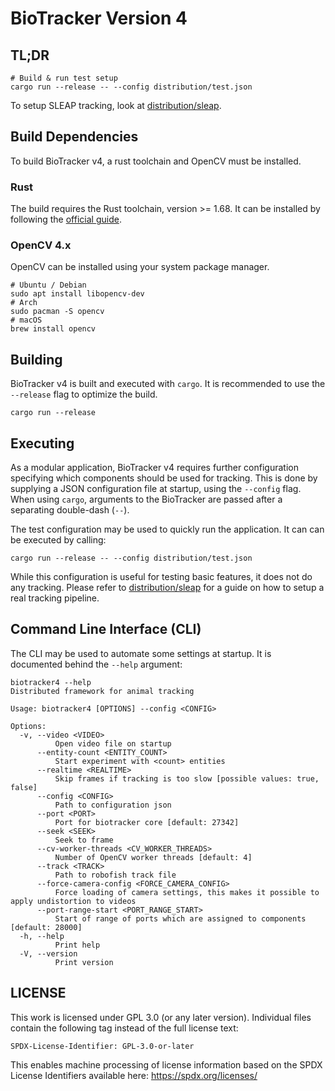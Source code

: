 # BioTracker Version 4

## TL;DR

```
# Build & run test setup
cargo run --release -- --config distribution/test.json
```

To setup SLEAP tracking, look at [distribution/sleap](distribution/sleap/README.md).

## Build Dependencies

To build BioTracker v4, a rust toolchain and OpenCV must be installed.

### Rust

The build requires the Rust toolchain, version >= 1.68. It can be installed by
following the [official guide](https://www.rust-lang.org/tools/install).

### OpenCV 4.x

OpenCV can be installed using your system package manager.

```
# Ubuntu / Debian
sudo apt install libopencv-dev
# Arch
sudo pacman -S opencv
# macOS
brew install opencv
```

## Building

BioTracker v4 is built and executed  with `cargo`. It is recommended to use the
`--release` flag to optimize the build.

```
cargo run --release
```

## Executing

As a modular application, BioTracker v4 requires further configuration
specifying which components should be used for tracking. This is done by
supplying a JSON configuration file at startup, using the `--config` flag. When
using `cargo`, arguments to the BioTracker are passed after a separating
double-dash (` -- `).

The test configuration may be used to quickly run the application. It can can
be executed by calling:

```
cargo run --release -- --config distribution/test.json
```

While this configuration is useful for testing basic features, it does not do
any tracking. Please refer to
[distribution/sleap](distribution/sleap/README.md) for a guide on how to setup
a real tracking pipeline.

## Command Line Interface (CLI)

The CLI may be used to automate some settings at startup. It is documented behind the `--help` argument:

```
biotracker4 --help
Distributed framework for animal tracking

Usage: biotracker4 [OPTIONS] --config <CONFIG>

Options:
  -v, --video <VIDEO>
          Open video file on startup
      --entity-count <ENTITY_COUNT>
          Start experiment with <count> entities
      --realtime <REALTIME>
          Skip frames if tracking is too slow [possible values: true, false]
      --config <CONFIG>
          Path to configuration json
      --port <PORT>
          Port for biotracker core [default: 27342]
      --seek <SEEK>
          Seek to frame
      --cv-worker-threads <CV_WORKER_THREADS>
          Number of OpenCV worker threads [default: 4]
      --track <TRACK>
          Path to robofish track file
      --force-camera-config <FORCE_CAMERA_CONFIG>
          Force loading of camera settings, this makes it possible to apply undistortion to videos
      --port-range-start <PORT_RANGE_START>
          Start of range of ports which are assigned to components [default: 28000]
  -h, --help
          Print help
  -V, --version
          Print version
```

## LICENSE

This work is licensed under GPL 3.0 (or any later version).
Individual files contain the following tag instead of the full license text:

`SPDX-License-Identifier: GPL-3.0-or-later`

This enables machine processing of license information based on the SPDX License Identifiers available here: https://spdx.org/licenses/
